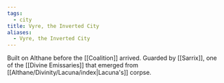 ```yaml
---
tags:
  - city
title: Vyre, the Inverted City
aliases:
  - Vyre, the Inverted City
---
```


Built on Althane before the [[Coalition]] arrived. Guarded by [[Sarrix]], one of the [[Divine Emissaries]] that emerged from [[Althane/Divinity/Lacuna/index|Lacuna's]] corpse.